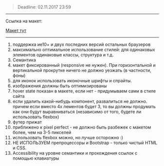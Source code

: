 ﻿>Deadline: 
>02.11.2017 23:59

___
Ссылка на макет:

[Макет тут](https://github.com/StanislauZubovich/UXMiniLab/tree/2017-Q3/designs/final)
___


1. поддержка ие10+ и двух последних версий остальных браузеров
2. максимально оптимальное использование стилей: для одинаковых элементов одинаковые классы, структура и т.д.
3. Семантика
4. макет фиксированный (responsive не нужен). При горизонтальной и вертикальной прокрутке ничего не должно уезжать (в частности, фоны)
5. для иконок использовать иконочные шрифты и спрайты.
6. изображения должны быть оптимизированы
7. hover state показан в макете, если нет -  придумываем сами в стиле сайта
8. если удалить какой-нибудь компонент, развалиться не должно. причем если вместо 4х лементов будет 3, то вы должны продумать как они будут выравниваться (независимо от того, будете ли использовать flexbox)
9. футер прижат
10. приближено к pixel perfect - не должно быть разбежек с макетом более, чем на 3-5 пикселей
11. использовать flexbox можно, но лучше осторожно :)
12. НЕ ИСПОЛЬЗУЕМ препроцессоры и Bootstrap - только чистый HTML и CSS.
13. Accessibility на уровне семантики и прохождения ссылок с помощью клавиатуры